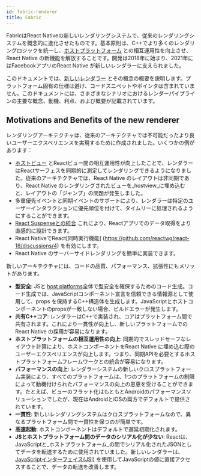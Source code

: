 ```yaml
---
id: fabric-renderer
title: Fabric
---
```


FabricはReact Nativeの新しいレンダリングシステムで、従来のレンダリングシステムを概念的に進化させたものです。基本原則は、C++でより多くのレンダリングロジックを統一し、[ホストプラットフォーム](architecture-glossary.md#host-platform) との相互運用性を向上させ、React Native の新機能を解放することです。開発は2018年に始まり、2021年にはFacebookアプリのReact Native が新しいレンダラーに支えられました。

このドキュメントでは、[新しいレンダラー](architecture-glossary.md#fabric-render) とその概念の概要を説明します。プラットフォーム固有の仕様は避け、コードスニペットやポインタは含まれていません。このドキュメントには、さまざまなシナリオにおけるレンダーパイプラインの主要な概念、動機、利点、および概要が記載されています。

## Motivations and Benefits of the new renderer

レンダリングアーキテクチャは、従来のアーキテクチャでは不可能だったより良いユーザーエクスペリエンスを実現するために作成されました。いくつかの例があります：

- [ホストビュー](architecture-glossary.md#host-view-tree-and-host-view) とReactビュー間の相互運用性が向上したことで、レンダラーはReactサーフェスを同期的に測定してレンダリングできるようになりました。従来のアーキテクチャでは、React Native のレイアウトは非同期であり、React Native のレンダリングされたビューを_hostview_に埋め込むと、レイアウトの「ジャンプ」の問題が発生しました。
- 多重優先イベントと同期イベントのサポートにより、レンダラーは特定のユーザーインタラクションに優先順位を付けて、タイムリーに処理されるようにすることができます。
- [React Suspenseとの統合](https://reactjs.org/blog/2019/11/06/building-great-user-experiences-with-concurrent-mode-and-suspense.html) これにより、Reactアプリでのデータ取得をより直感的に設計できます。
- React NativeでReact[同時実行機能] (https://github.com/reactwg/react-18/discussions/4) を有効にします。
- React Native のサーバーサイドレンダリングを簡単に実装できます。

新しいアーキテクチャには、コードの品質、パフォーマンス、拡張性にもメリットがあります。

- **型安全**: JSと [host platforms](architecture-glossary.md#host-platform)全体で型安全を確保するためのコード生成。コード生成では、JavaScriptコンポーネント宣言を信頼できる情報源として使用して、props を保持するC++構造体を生成します。JavaScriptとホストコンポーネントのpropsが一致しない場合、ビルドエラーが発生します。
- **共有C++コア**: レンダラーはC++で実装され、コアはプラットフォーム間で共有されます。これにより一貫性が向上し、新しいプラットフォームでのReact Native の採用が容易になります。
- **ホストプラットフォームの相互運用性の向上**: 同期的でスレッドセーフなレイアウト計算により、ホストコンポーネントをReact Native に埋め込む際のユーザーエクスペリエンスが向上します。つまり、同期APIを必要とするホストプラットフォームフレームワークとの統合が容易になります。
- **パフォーマンスの向上**: レンダラーシステムの新しいクロスプラットフォーム実装により、すべてのプラットフォームは、1つのプラットフォームの制限によって動機付けられたパフォーマンスの向上の恩恵を受けることができます。たとえば、ビューのフラット化はもともとAndroidのパフォーマンスソリューションでしたが、現在はAndroidとiOSの両方でデフォルトで提供されています。
- **一貫性**: 新しいレンダリングシステムはクロスプラットフォームなので、異なるプラットフォーム間で一貫性を保つのが簡単です。
- **高速起動**: ホストコンポーネントはデフォルトで遅延初期化されます。
- **JSとホストプラットフォーム間のデータのシリアル化が少ない**: Reactは、JavaScriptと_ホストプラットフォーム_の間でシリアル化されたJSONとしてデータを転送するために使用されていました。新しいレンダラーは、[JavaScriptインターフェイス(JSI)](architecture-glossary.md#javascript-interfaces-jsi) を使用してJavaScriptの値に直接アクセスすることで、データの転送を改善します。
